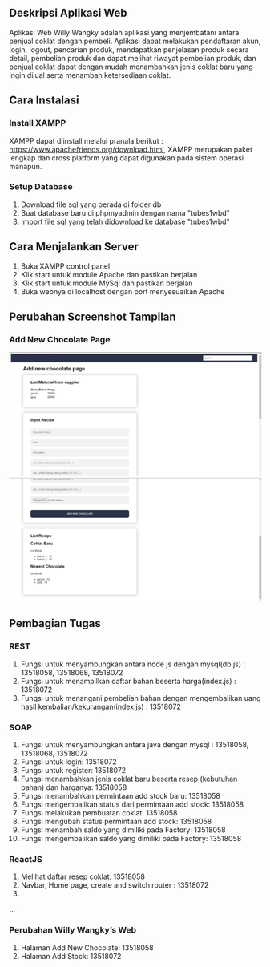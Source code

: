 ## Deskripsi Aplikasi Web

Aplikasi Web Willy Wangky adalah aplikasi yang menjembatani antara penjual coklat dengan pembeli. Aplikasi dapat melakukan pendaftaran akun, login, logout, pencarian produk, mendapatkan penjelasan produk secara detail, pembelian produk dan dapat melihat riwayat pembelian produk, dan penjual coklat dapat dengan mudah menambahkan jenis coklat baru yang ingin dijual serta menambah ketersediaan coklat.

## Cara Instalasi
### Install XAMPP
XAMPP dapat diinstall melalui pranala berikut : https://www.apachefriends.org/download.html, XAMPP merupakan paket lengkap dan cross platform yang dapat digunakan pada sistem operasi manapun.
### Setup Database
1. Download file sql yang berada di folder db
2. Buat database baru di phpmyadmin dengan nama "tubes1wbd"
3. Import file sql yang telah didownload ke database "tubes1wbd"
## Cara Menjalankan Server
1. Buka XAMPP control panel
2. Klik start untuk module Apache dan pastikan berjalan
3. Klik start untuk module MySql dan pastikan berjalan
4. Buka webnya di localhost dengan port menyesuaikan Apache

## Perubahan Screenshot Tampilan
### Add New Chocolate Page
![](screenshots/addNewChocolatePage1.jpg)
![](screenshots/addNewChocolatePage2.jpg)

## Pembagian Tugas
### REST
1. Fungsi untuk menyambungkan antara node js dengan mysql(db.js) : 13518058, 13518068, 13518072
2. Fungsi untuk menampilkan daftar bahan beserta harga(index.js) : 13518072
3. Fungsi untuk menangani pembelian bahan dengan mengembalikan uang hasil kembalian/kekurangan(index.js) : 13518072

### SOAP
1. Fungsi untuk menyambungkan antara java dengan mysql : 13518058, 13518068, 13518072
2. Fungsi untuk login: 13518072
3. Fungsi untuk register: 13518072
4. Fungsi menambahkan jenis coklat baru beserta resep (kebutuhan bahan) dan harganya: 13518058
5. Fungsi menambahkan permintaan add stock baru: 13518058
6. Fungsi mengembalikan status dari permintaan add stock: 13518058
7. Fungsi melakukan pembuatan coklat: 13518058
8. Fungsi mengubah status permintaan add stock: 13518058
9. Fungsi menambah saldo yang dimiliki pada Factory: 13518058
10. Fungsi mengembalikan saldo yang dimiliki pada Factory: 13518058

### ReactJS
1. Melihat daftar resep coklat: 13518058
2. Navbar, Home page, create and switch router : 13518072
3.
...


### Perubahan Willy Wangky’s Web
1. Halaman Add New Chocolate: 13518058
2. Halaman Add Stock: 13518072

